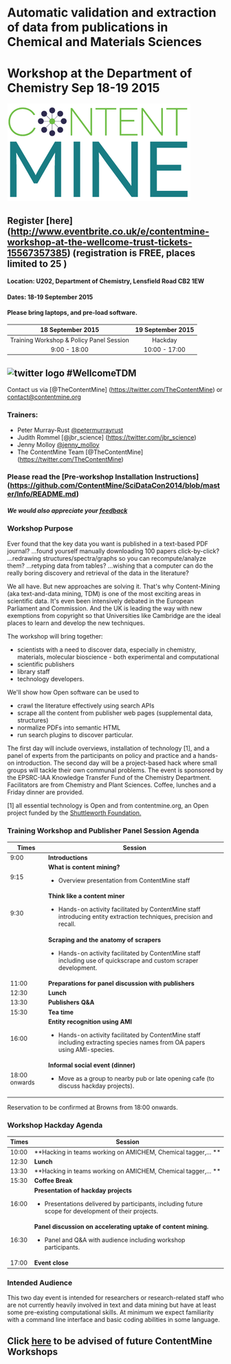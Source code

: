 # Automatic validation and extraction of data from publications in Chemical and Materials Sciences
Workshop at the Department of Chemistry Sep 18-19 2015
==============

![ContentMine logo](https://github.com/ContentMine/ebi_workshop_20141006/raw/master/setup/CM_logo.png)

## Register [here] (http://www.eventbrite.co.uk/e/contentmine-workshop-at-the-wellcome-trust-tickets-15567357385) (registration is FREE, places limited to 25 )

#### Location: U202, Department of Chemistry, Lensfield Road CB2 1EW
#### Dates: 18-19 September 2015
#### Please bring laptops, and pre-load software.


|18 September 2015                             | 19 September 2015 |
:---------------:                              | :------------:|
|Training Workshop & Policy Panel Session      | Hackday 
|9:00 - 18:00                                  | 10:00 - 17:00 

## <img src="http://www.biddlestudios.com/images/twitter_favicon.png" alt="twitter logo" style="width:10px;height:10px"> \#WellcomeTDM
Contact us via [@TheContentMine] (https://twitter.com/TheContentMine) or contact@contentmine.org

### Trainers:

- Peter Murray-Rust [@petermurrayrust](https://twitter.com/petermurrayrust)
- Judith Rommel [@jbr_science] (https://twitter.com/jbr_science)
- Jenny Molloy [@jenny_molloy](https://twitter.com/jenny_molloy)
- The ContentMine Team [@TheContentMine] (https://twitter.com/TheContentMine)


### Please read the [Pre-workshop Installation Instructions] (https://github.com/ContentMine/SciDataCon2014/blob/master/Info/README.md) 
##### We would also appreciate your [feedback](https://docs.google.com/forms/d/1nCaM6_sA-clrWDoNzdua5Luxg8bV7dcBMj82pERIIpQ/viewform)

### Workshop Purpose

Ever found that the key data you want is published in a text-based PDF journal? 
...found yourself manually downloading 100 papers click-by-click?
...redrawing structures/spectra/graphs so you can recompute/analyze them?
...retyping data from tables?
...wishing that a computer can do the really boring discovery and retrieval of the data in the literature?

We all have. But new approaches are solving it. That's why Content-Mining (aka text-and-data mining, TDM) is one of the most
exciting areas in scientific data. 
It's even been intensively debated in the European Parliament and Commission. And the UK is leading the way with new exemptions 
from copyright so that Universities like Cambridge are the ideal places to learn and develop the new techniques.

The workshop will bring together:
* scientists with a need to discover data, especially in chemistry, materials, molecular bioscience - both experimental and computational
* scientific publishers
* library staff
* technology developers.

We'll show how Open software can be used to
* crawl the literature effectively using search APIs
* scrape all the content from publisher web pages (supplemental data, structures)
* normalize PDFs into semantic HTML
* run search plugins to discover particular.

The first day will include overviews, installation of technology [1], and a panel of experts from the participants on policy
and practice and a hands-on introduction.
The second day will be a project-based hack where small groups will tackle their own communal problems.
The event is sponsored by the EPSRC-IAA Knowledge Transfer Fund of the Chemistry Department. Facilitators are from Chemistry and Plant Sciences. 
Coffee, lunches and a Friday dinner are provided. 

[1] all essential technology is Open and from contentmine.org, an Open project funded by the [Shuttleworth Foundation.](https://www.shuttleworthfoundation.org/)



### Training Workshop and Publisher Panel Session Agenda
| Times           | Session                 |
| ----            | -------                 |
| 9:00      |**Introductions**            |
| 9:15      |**What is content mining?** <ul><li>Overview presentation from ContentMine staff</li></ul>|
| 9:30      |**Think like a content miner** <ul><li>Hands-on activity facilitated by ContentMine staff introducing entity extraction techniques, precision and recall.</li></ul>|
|           |**Scraping and the anatomy of scrapers** <ul><li>Hands-on activity facilitated by ContentMine staff including use of quickscrape and custom scraper development.</li></ul>|
|11:00      |**Preparations for panel discussion with publishers**|
|12:30      |**Lunch**|
|13:30      |**Publishers Q&A**|
|15:30      |**Tea time**|
|16:00      |**Entity recognition using AMI** <ul><li>Hands-on activity facilitated by ContentMine staff including extracting species names from OA papers using AMI-species.</li></ul>|
|18:00 onwards|**Informal social event (dinner)** <ul><li>Move as a group to nearby pub or late opening cafe (to discuss hackday projects).</li></ul>| 
Reservation to be confirmed at Browns from 18:00 onwards.  


### Workshop Hackday Agenda 
| Times           | Session                 |
| ----            | -------                 |
|10:00            | **Hacking in teams working on AMICHEM, Chemical tagger,... **     |
|12:30            | **Lunch**                |
|13:30            | **Hacking in teams working on AMICHEM, Chemical tagger,... **     | 
|15:30            | **Coffee Break**|
|16:00            | **Presentation of hackday projects**<ul><li>Presentations delivered by participants, including future scope for development of their projects.</ul></li>|
|16:30            | **Panel discussion on accelerating uptake of content mining.**<ul><li>Panel and Q&A with audience including workshop participants.</ul></li>|
|17:00            | **Event close**|

### Intended Audience
This two day event is intended for researchers or research-related staff who are not currently heavily involved in text and data mining but have at least some pre-existing computational skills. At minimum we expect familiarity with a command line interface and basic coding abilities in some language. 

## Click [here](https://groups.google.com/d/forum/contentmine-workshops) to be advised of future ContentMine Workshops  

